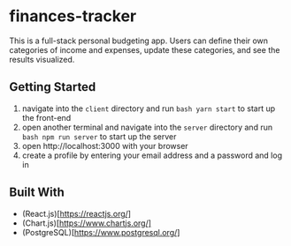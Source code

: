 # finances-tracker

This is a full-stack personal budgeting app.  Users can define their own categories of income and expenses, update these categories, and see the results visualized.

## Getting Started

1. navigate into the `client` directory and run ```bash yarn start``` to start up the front-end
2. open another terminal and navigate into the `server` directory and run ```bash npm run server``` to start up the server
3. open http://localhost:3000 with your browser
4. create a profile by entering your email address and a password and log in

## Built With

* (React.js)[https://reactjs.org/]
* (Chart.js)[https://www.chartjs.org/]
* (PostgreSQL)[https://www.postgresql.org/]

